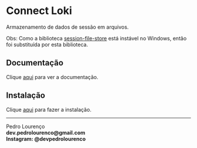 # Connect Loki

Armazenamento de dados de sessão em arquivos.

Obs: Como a biblioteca [session-file-store](session-file-store.md) está instável no Windows, então foi substituída por esta biblioteca.

## Documentação

Clique [aqui](https://github.com/Requarks/connect-loki) para ver a documentação.

## Instalação

Clique [aqui](https://www.npmjs.com/package/connect-loki) para fazer a instalação.


<hr>
<stong>Pedro Lourenço</strong><br>
<Strong>dev.pedrolourenco@gmail.com</strong><br>
<Strong>Instagram: @devpedrolourenco</strong>